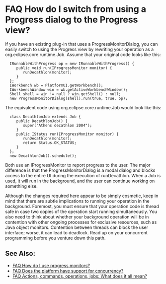 

FAQ How do I switch from using a Progress dialog to the Progress view?
======================================================================

If you have an existing plug-in that uses a ProgressMonitorDialog, you can easily switch to using the Progress view by rewriting your operation as a org.eclipse.core.runtime.Job. Assume that your original code looks like this:

      IRunnableWithProgress op = new IRunnableWithProgress() {
         public void run(IProgressMonitor monitor) {
            runDecathlon(monitor);
         }
      };
      IWorkbench wb = PlatformUI.getWorkbench();
      IWorkbenchWindow win = wb.getActiveWorkbenchWindow();
      Shell shell = win != null ? win.getShell() : null;
      new ProgressMonitorDialog(shell).run(true, true, op);

The equivalent code using org.eclipse.core.runtime.Job would look like this:

      class DecathlonJob extends Job {
         public DecathlonJob() {
            super("Athens decathlon 2004");
         }
         public IStatus run(IProgressMonitor monitor) {
            runDecathlon(monitor);
            return Status.OK_STATUS;
         }
      };
      new DecathlonJob().schedule();

Both use an IProgressMonitor to report progress to the user. The major difference is that the ProgressMonitorDialog is a modal dialog and blocks access to the entire UI during the execution of runDecathlon. When a Job is used, it will run in the background, and the user can continue working on something else.

Although the changes required here appear to be simply cosmetic, keep in mind that there are subtle implications to running your operation in the background. Foremost, you must ensure that your operation code is thread safe in case two copies of the operation start running simultaneously. You also need to think about whether your background operation will be in contention with other ongoing processes for exclusive resources, such as Java object monitors. Contention between threads can block the user interface; worse, it can lead to deadlock. Read up on your concurrent programming before you venture down this path.

See Also:
---------

*   [FAQ How do I use progress monitors?](./FAQ_How_do_I_use_progress_monitors.md "FAQ How do I use progress monitors?")
*   [FAQ Does the platform have support for concurrency?](./FAQ_Does_the_platform_have_support_for_concurrency.md "FAQ Does the platform have support for concurrency?")
*   [FAQ Actions, commands, operations, jobs: What does it all mean?](./FAQ_Actions_commands_operations_jobs_What_does_it_all_mean.md "FAQ Actions, commands, operations, jobs: What does it all mean?")

